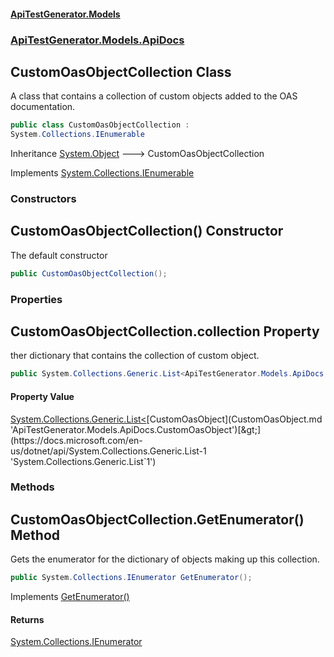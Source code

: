 #### [ApiTestGenerator.Models](ApiTestGenerator.Models.md 'ApiTestGenerator.Models')
### [ApiTestGenerator.Models.ApiDocs](ApiTestGenerator.Models.md#ApiTestGenerator.Models.ApiDocs 'ApiTestGenerator.Models.ApiDocs')

## CustomOasObjectCollection Class

A class that contains a collection of custom objects added to the OAS documentation.

```csharp
public class CustomOasObjectCollection :
System.Collections.IEnumerable
```

Inheritance [System.Object](https://docs.microsoft.com/en-us/dotnet/api/System.Object 'System.Object') &#129106; CustomOasObjectCollection

Implements [System.Collections.IEnumerable](https://docs.microsoft.com/en-us/dotnet/api/System.Collections.IEnumerable 'System.Collections.IEnumerable')
### Constructors

<a name='ApiTestGenerator.Models.ApiDocs.CustomOasObjectCollection.CustomOasObjectCollection()'></a>

## CustomOasObjectCollection() Constructor

The default constructor

```csharp
public CustomOasObjectCollection();
```
### Properties

<a name='ApiTestGenerator.Models.ApiDocs.CustomOasObjectCollection.collection'></a>

## CustomOasObjectCollection.collection Property

ther dictionary that contains the collection of custom object.

```csharp
public System.Collections.Generic.List<ApiTestGenerator.Models.ApiDocs.CustomOasObject> collection { get; set; }
```

#### Property Value
[System.Collections.Generic.List&lt;](https://docs.microsoft.com/en-us/dotnet/api/System.Collections.Generic.List-1 'System.Collections.Generic.List`1')[CustomOasObject](CustomOasObject.md 'ApiTestGenerator.Models.ApiDocs.CustomOasObject')[&gt;](https://docs.microsoft.com/en-us/dotnet/api/System.Collections.Generic.List-1 'System.Collections.Generic.List`1')
### Methods

<a name='ApiTestGenerator.Models.ApiDocs.CustomOasObjectCollection.GetEnumerator()'></a>

## CustomOasObjectCollection.GetEnumerator() Method

Gets the enumerator for the dictionary of objects making up this collection.

```csharp
public System.Collections.IEnumerator GetEnumerator();
```

Implements [GetEnumerator()](https://docs.microsoft.com/en-us/dotnet/api/System.Collections.IEnumerable.GetEnumerator 'System.Collections.IEnumerable.GetEnumerator')

#### Returns
[System.Collections.IEnumerator](https://docs.microsoft.com/en-us/dotnet/api/System.Collections.IEnumerator 'System.Collections.IEnumerator')
